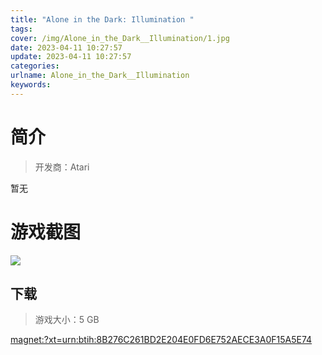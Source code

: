 ```yaml
---
title: "Alone in the Dark: Illumination "
tags: 
cover: /img/Alone_in_the_Dark__Illumination/1.jpg
date: 2023-04-11 10:27:57
update: 2023-04-11 10:27:57
categories: 
urlname: Alone_in_the_Dark__Illumination
keywords: 
---
```

# 简介

> 开发商：Atari

暂无

# 游戏截图

![](/img/Alone_in_the_Dark__Illumination/2.jpg)


## 下载

> 游戏大小：5 GB

[magnet:?xt=urn:btih:8B276C261BD2E204E0FD6E752AECE3A0F15A5E74](magnet:?xt=urn:btih:8B276C261BD2E204E0FD6E752AECE3A0F15A5E74)